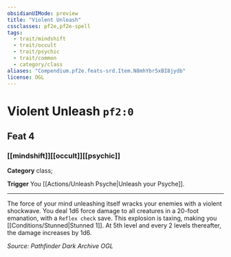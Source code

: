 ```yaml
---
obsidianUIMode: preview
title: "Violent Unleash"
cssclasses: pf2e,pf2e-spell
tags:
  - trait/mindshift
  - trait/occult
  - trait/psychic
  - trait/common
  - category/class
aliases: "Compendium.pf2e.feats-srd.Item.N8mhYbr5xBI8jydb"
license: OGL
---
```

# Violent Unleash `pf2:0`
## Feat 4
### [[mindshift]][[occult]][[psychic]]

**Category** class; 




**Trigger** You [[Actions/Unleash Psyche|Unleash your Psyche]].

* * *

The force of your mind unleashing itself wracks your enemies with a violent shockwave. You deal 1d6 force damage to all creatures in a 20-foot emanation, with a `Reflex check` save. This explosion is taxing, making you [[Conditions/Stunned|Stunned 1]]. At 5th level and every 2 levels thereafter, the damage increases by 1d6.

*Source: Pathfinder Dark Archive*
*OGL*